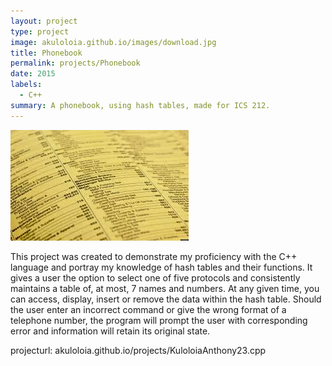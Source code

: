 ```yaml
---
layout: project
type: project
image: akuloloia.github.io/images/download.jpg
title: Phonebook
permalink: projects/Phonebook
date: 2015
labels:
  - C++
summary: A phonebook, using hash tables, made for ICS 212.
---
```


<img class="ui medium right floated rounded image" src="../images/download.jpg">

This project was created to demonstrate my proficiency with the C++ language and portray my knowledge of hash tables and their functions. It gives a user the option to select one of five protocols and consistently maintains a table of, at most, 7 names and numbers.  At any given time, you can access, display, insert or remove the data within the hash table.  Should the user enter an incorrect command or give the wrong format of a telephone number, the program will prompt the user with corresponding error and information will retain its original state.

projecturl: akuloloia.github.io/projects/KuloloiaAnthony23.cpp
